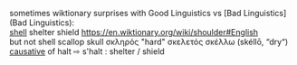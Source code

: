 sometimes wiktionary surprises with Good Linguistics vs [Bad Linguistics](Bad Linguistics):  
[shell](shell) shelter shield https://en.wiktionary.org/wiki/shoulder#English  
but not shell scallop skull σκληρός "hard" σκελετός σκέλλω (skéllō, “dry“)  
[causative](causative) of halt ⇨ s'halt : shelter / shield  